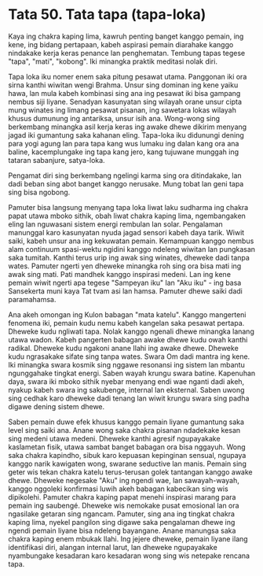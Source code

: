 # Tata 50. Tata tapa (tapa-loka)

Kaya ing chakra kaping lima, kawruh penting banget kanggo pemain, ing kene, ing bidang pertapaan, kabeh aspirasi pemain diarahake kanggo nindakake kerja keras penance lan penghematan. Tembung tapas tegese "tapa", "mati", "kobong". Iki minangka praktik meditasi nolak diri.

Tapa loka iku nomer enem saka pitung pesawat utama. Panggonan iki ora sirna kanthi wiwitan wengi Brahma. Unsur sing dominan ing kene yaiku hawa, lan mula kabeh kombinasi sing ana ing pesawat iki bisa gampang nembus siji liyane. Senadyan kasunyatan sing wilayah orane unsur cipta mung winates ing limang pesawat pisanan, ing sawetara lokas wilayah khusus dumunung ing antariksa, unsur isih ana. Wong-wong sing berkembang minangka asil kerja keras ing awake dhewe dikirim menyang jagad iki gumantung saka kahanan eling. Tapa-loka iku didunungi dening para yogi agung lan para tapa kang wus lumaku ing dalan kang ora ana baline, kacemplungake ing tapa kang jero, kang tujuwane munggah ing tataran sabanjure, satya-loka.

Pengamat diri sing berkembang ngelingi karma sing ora ditindakake, lan dadi beban sing abot banget kanggo nerusake. Mung tobat lan geni tapa sing bisa ngobong.

Pamuter bisa langsung menyang tapa loka liwat laku sudharma ing chakra papat utawa mboko sithik, obah liwat chakra kaping lima, ngembangaken eling lan nguwasani sistem energi rembulan lan solar. Pengalaman manunggal karo kasunyatan nyuda jagad sensori kabeh daya tarik. Wiwit saiki, kabeh unsur ana ing kekuwatan pemain. Kemampuan kanggo nembus alam continuum spasi-wektu ngidini kanggo ndeleng wiwitan lan pungkasan saka tumitah. Kanthi terus urip ing awak sing winates, dheweke dadi tanpa wates. Pamuter ngerti yen dheweke minangka roh sing ora bisa mati ing awak sing mati. Pati mandhek kanggo inspirasi medeni. Lan ing kene pemain wiwit ngerti apa tegese "Sampeyan iku" lan "Aku iku" - ing basa Sansekerta muni kaya Tat tvam asi lan hamsa. Pamuter dhewe saiki dadi paramahamsa.

Ana akeh omongan ing Kulon babagan "mata katelu". Kanggo mangerteni fenomena iki, pemain kudu nemu kabeh kangelan saka pesawat pertapa. Dheweke kudu ngliwati tapa. Nolak kanggo ngenali dhewe minangka lanang utawa wadon. Kabeh pangerten babagan awake dhewe kudu owah kanthi radikal. Dheweke kudu ngakoni anane Ilahi ing awake dhewe. Dheweke kudu ngrasakake sifate sing tanpa wates. Swara Om dadi mantra ing kene. Iki minangka swara kosmik sing nggawe resonansi ing sistem lan mbantu ngunggahake tingkat energi. Saben wayah krungu swara batine. Kapenuhan daya, swara iki mboko sithik nyebar menyang endi wae nganti dadi akeh, nyakup kabeh swara ing sakubenge, internal lan eksternal. Saben uwong sing cedhak karo dheweke dadi tenang lan wiwit krungu swara sing padha digawe dening sistem dhewe.

Saben pemain duwe efek khusus kanggo pemain liyane gumantung saka level sing saiki ana. Anane wong saka chakra pisanan ndadekake kesan sing medeni utawa medeni. Dheweke kanthi agresif ngupayakake kaslametan fisik, utawa sambat banget babagan ora bisa nggayuh. Wong saka chakra kapindho, sibuk karo kepuasan kepinginan sensual, ngupaya kanggo narik kawigaten wong, swarane seductive lan manis. Pemain sing geter wis tekan chakra katelu terus-terusan golek tantangan kanggo awake dhewe. Dheweke negesake "Aku" ing ngendi wae, lan sawayah-wayah, kanggo nggoleki konfirmasi luwih akeh babagan kabecikan sing wis dipikolehi. Pamuter chakra kaping papat menehi inspirasi marang para pemain ing saubengé. Dheweke wis nemokake pusat emosional lan ora ngasilake getaran sing ngancam. Pamuter, sing ana ing tingkat chakra kaping lima, nyekel pangilon sing digawe saka pengalaman dhewe ing ngendi pemain liyane bisa ndeleng bayangane. Anane manungsa saka chakra kaping enem mbukak Ilahi. Ing jejere dheweke, pemain liyane ilang identifikasi diri, alangan internal larut, lan dheweke ngupayakake nyambungake kesadaran karo kesadaran wong sing wis netepake rencana tapa.

